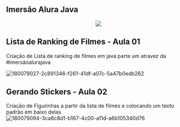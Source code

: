 ## Imersão Alura Java 

<p align="center">
<img src="http://img.shields.io/static/v1?label=STATUS&message=%20CONCLUIDO&color=GREEN&style=for-the-badge"/>
</p>

## Lista de Ranking de Filmes - Aula 01

Criação de Lista de ranking de filmes  em java parte um atravez da #imersãoalurajava 

![180079027-2c891346-f261-41df-a07c-5a47b0edb262](https://user-images.githubusercontent.com/97040972/180891886-914f3440-3a0c-4061-b906-fee22b555895.jpg)


## Gerando Stickers - Aula 02

Criação de Figurinhas a partir da lista de filmes e colocando um texto padrão em baixo delas
<br>
![180079094-3ca6c8d1-b167-4c00-a11d-a6b105340d76](https://user-images.githubusercontent.com/97040972/180891920-2eba1eed-8418-46b5-8e9b-c23c3131655e.jpg)

